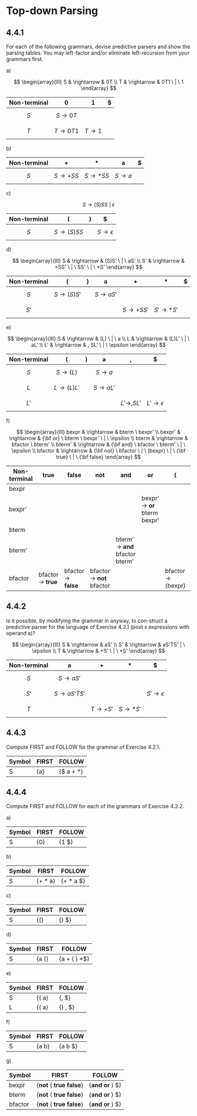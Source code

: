 # Top-down Parsing

## 4.4.1

For each of the following grammars, devise predictive parsers and show the parsing tables. You may left-factor and/or eliminate left-recursion from your grammars first.

a)

$$
\begin{array}{lll}
S & \rightarrow & 0T \\
T & \rightarrow & 0T1 \ | \ 1
\end{array}
$$

| Non-terminal     | 0                     | 1                   | $ |
| ---------------- | --------------------- | ------------------- | - |
| $$S$$            | $$S \rightarrow 0T$$  |                     |   |
| $$T$$            | $$T \rightarrow 0T1$$ | $$T \rightarrow 1$$ |   |

b)

| Non-terminal | +                     | *                     | a                   | $ |
| ------------ | --------------------- | --------------------- | ------------------- | - |
| $$S$$        | $$S \rightarrow +SS$$ | $$S \rightarrow *SS$$ | $$S \rightarrow a$$ |   |

c)

$$S \rightarrow (S)SS \ | \ \epsilon$$

| Non-terminal | (                       | ) | $                          |
| ------------ | ----------------------- | - | -------------------------- |
| $$S$$        | $$S \rightarrow (S)SS$$ |   | $$S \rightarrow \epsilon$$ |

d)

$$
\begin{array}{lll}
S & \rightarrow & (S)S' \ | \ aS' \\
S' & \rightarrow & +SS' \ | \ SS' \ | \ *S'
\end{array}
$$

| Non-terminal | (                       | ) | a                     | +                      | *                      | $ |
| ------------ | ----------------------- | - | --------------------- | ---------------------- | ---------------------- | - |
| $$S$$        | $$S \rightarrow (S)S'$$ |   | $$S \rightarrow aS'$$ |                        |                        |   |
| $$S'$$       |                         |   |                       | $$S \rightarrow +SS'$$ | $$S' \rightarrow *S'$$ |   |

e)

$$
\begin{array}{lll}
S & \rightarrow & (L) \ | \ a \\
L & \rightarrow & (L)L' \ | \ aL' \\
L' & \rightarrow & , SL' \ | \ \epsilon
\end{array}
$$

| Non-terminal | (                       | ) | a                     | ,                       | $                           |
| ------------ | ----------------------- | - | --------------------- | ----------------------- | --------------------------- |
| $$S$$        | $$S \rightarrow (L)$$   |   | $$S \rightarrow a$$   |                         |                             |
| $$L$$        | $$L \rightarrow (L)L'$$ |   | $$S \rightarrow aL'$$ |                         |                             |
| $$L'$$       |                         |   |                       | $$L' \rightarrow ,SL'$$ | $$L' \rightarrow \epsilon$$ |

f)

$$
\begin{array}{lll}
bexpr & \rightarrow & bterm \ bexpr' \\
bexpr' & \rightarrow & {\bf or} \ bterm \ bexpr' \ | \ \epsilon \\
bterm & \rightarrow & bfactor \ bterm' \\
bterm' & \rightarrow & {\bf and} \ bfactor \ bterm' \ | \ \epsilon \\
bfactor & \rightarrow & {\bf not} \ bfactor \ | \ (bexpr) \ | \ {\bf true} \ | \ {\bf false}
\end{array}
$$

| Non-terminal | true                | false                | not                        | and                              | or                            | (                 | ) | $           |
| ------------ | ------------------- | -------------------- | -------------------------- | -------------------------------- | ----------------------------- | ----------------- | - | ----------- |
| bexpr        |                     |                      |                            |                                  |                               |                   |   |             |
| bexpr'       |                     |                      |                            |                                  | bexpr' -> **or** bterm bexpr' |                   |   | bexpr' -> ε |
| bterm        |                     |                      |                            |                                  |                               |                   |   |             |
| bterm'       |                     |                      |                            | bterm' -> **and** bfactor bterm' |                               |                   |   | bterm' -> ε |
| bfactor      | bfactor -> **true** | bfactor -> **false** | bfactor -> **not** bfactor |                                  |                               | bfactor -> (bexpr) |   |             |

## 4.4.2

Is it possible, by modifying the grammar in anyway, to con-struct a predictive parser for the language of Exercise 4.2.1 (post x expressions with operand a)?

$$
\begin{array}{lll}
S & \rightarrow & aS' \\
S' & \rightarrow & aS'TS' | \ \epsilon \\
T & \rightarrow & +S' \ | \ *S'
\end{array}
$$

| Non-terminal | a                        | +                     | *                     | $                           |
| ------------ | ------------------------ | --------------------- | --------------------- | --------------------------- |
| $$S$$        | $$S \rightarrow aS'$$    |                       |                       |                             |
| $$S'$$       | $$S \rightarrow aS'TS'$$ |                       |                       | $$S' \rightarrow \epsilon$$ |
| $$T$$        |                          | $$T \rightarrow +S'$$ | $$S \rightarrow *S'$$ |                             |

## 4.4.3

Compute FIRST and FOLLOW for the grammar of Exercise 4.2.1.

| Symbol | FIRST | FOLLOW       |
| ------ | ----- | ------------ |
| S      | {a}   | {$ a + *}    |

## 4.4.4

Compute FIRST and FOLLOW for each of the grammars of Exercise 4.2.2.

a)

| Symbol | FIRST | FOLLOW |
| ------ | ----- | ------ |
| S      | {0}   | {1 $}  |

b)

| Symbol | FIRST   | FOLLOW    |
| ------ | ------- | --------- |
| S      | {+ * a} | {+ * a $} |

c)

| Symbol | FIRST | FOLLOW |
| ------ | ----- | ------ |
| S      | {(}   | {) $}  |

d)

| Symbol | FIRST | FOLLOW       |
| ------ | ----- | ------------ |
| S      | {a (} | {a + ( ) *$} |

e)

| Symbol | FIRST | FOLLOW  |
| ------ | ----- | ------- |
| S      | {( a} | {, $}   |
| L      | {( a} | {) , $} |

f)

| Symbol | FIRST | FOLLOW  |
| ------ | ----- | ------- |
| S      | {a b} | {a b $} |

g)

| Symbol  | FIRST                          | FOLLOW               |
| ------- | ------------------------------ | -------------------- |
| bexpr   | {**not** ( **true** **false**} | {**and** **or** ) $} |
| bterm   | {**not** ( **true** **false**} | {**and** **or** ) $} |
| bfactor | {**not** ( **true** **false**} | {**and** **or** ) $} |

